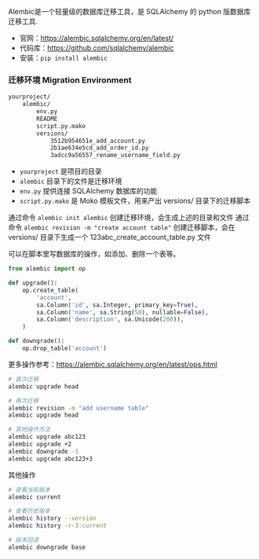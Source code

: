 
Alembic是一个轻量级的数据库迁移工具，是 SQLAlchemy 的 python 版数据库迁移工具.

- 官网：https://alembic.sqlalchemy.org/en/latest/
- 代码库：https://github.com/sqlalchemy/alembic
- 安装：`pip install alembic`

### 迁移环境 Migration Environment
```bash
yourproject/
    alembic/
        env.py
        README
        script.py.mako
        versions/
            3512b954651e_add_account.py
            2b1ae634e5cd_add_order_id.py
            3adcc9a56557_rename_username_field.py
```

- `yourproject` 是项目的目录
- `alembic` 目录下的文件是迁移环境
- `env.py` 提供连接 SQLAlchemy 数据库的功能
- `script.py.mako` 是 Moko 模板文件，用来产出 versions/ 目录下的迁移脚本

通过命令 `alembic init alembic` 创建迁移环境，会生成上述的目录和文件
通过命令 `alembic revision -m "create account table"` 创建迁移脚本，会在 versions/ 目录下生成一个 123abc_create_account_table.py 文件

可以在脚本里写数据库的操作，如添加、删除一个表等。
```python
from alembic import op

def upgrade():
    op.create_table(
        'account',
        sa.Column('id', sa.Integer, primary_key=True),
        sa.Column('name', sa.String(50), nullable=False),
        sa.Column('description', sa.Unicode(200)),
    )

def downgrade():
    op.drop_table('account')
```
更多操作参考：https://alembic.sqlalchemy.org/en/latest/ops.html

```bash
# 首次迁移
alembic upgrade head

# 再次迁移
alembic revision -m "add username table"
alembic upgrade head

# 其他操作方法
alembic upgrade abc123
alembic upgrade +2
alembic downgrade -1
alembic upgrade abc123+3
```

其他操作
```bash
# 查看当前版本
alembic current

# 查看历史版本
alembic history --version
alembic history -r-3:current

# 版本回退
alembic downgrade base

```
